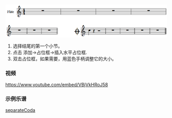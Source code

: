 ![separateCoda](../images/separateCoda.png)
1. 选择结尾的第一个小节。
2. 点击 <samp>添加</samp>&rarr;<samp>占位框</samp>&rarr;<samp>插入水平占位框</samp>.
3. 双击占位框，如果需要，用蓝色手柄调整它的大小。

### 视频
https://www.youtube.com/embed/VBjVkHRoJ58

### 示例乐谱
[separateCoda](../images/separateCoda.mscz)
